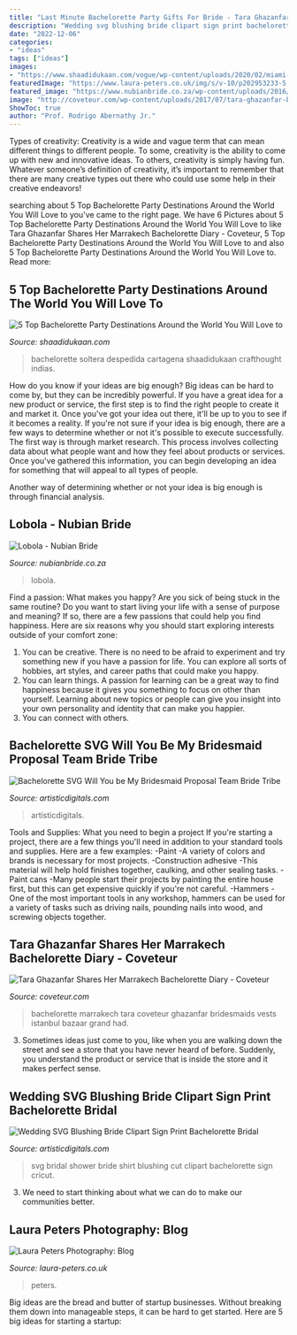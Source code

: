 ```yaml
---
title: "Last Minute Bachelorette Party Gifts For Bride - Tara Ghazanfar Shares Her Marrakech Bachelorette Diary"
description: "Wedding svg blushing bride clipart sign print bachelorette bridal"
date: "2022-12-06"
categories:
- "ideas"
tags: ["ideas"]
images:
- "https://www.shaadidukaan.com/vogue/wp-content/uploads/2020/02/miami-one-shaadidukaan.jpg"
featuredImage: "https://www.laura-peters.co.uk/img/s/v-10/p202953233-5.jpg"
featured_image: "https://www.nubianbride.co.za/wp-content/uploads/2016/09/Advice-Lobola.jpg"
image: "http://coveteur.com/wp-content/uploads/2017/07/tara-ghazanfar-bachelorette-29-705x940.jpg"
ShowToc: true
author: "Prof. Rodrigo Abernathy Jr."
---
```



Types of creativity:
Creativity is a wide and vague term that can mean different things to different people. To some, creativity is the ability to come up with new and innovative ideas. To others, creativity is simply having fun. Whatever someone’s definition of creativity, it’s important to remember that there are many creative types out there who could use some help in their creative endeavors!

	

		
searching about 5 Top Bachelorette Party Destinations Around the World You Will Love to you've came to the right page. We have 6 Pictures about 5 Top Bachelorette Party Destinations Around the World You Will Love to like Tara Ghazanfar Shares Her Marrakech Bachelorette Diary - Coveteur, 5 Top Bachelorette Party Destinations Around the World You Will Love to and also 5 Top Bachelorette Party Destinations Around the World You Will Love to. Read more:
		
    
## 5 Top Bachelorette Party Destinations Around The World You Will Love To

<img loading=lazy src="https://www.shaadidukaan.com/vogue/wp-content/uploads/2020/02/miami-one-shaadidukaan.jpg" onerror="this.onerror=null;this.src='https://tse1.mm.bing.net/th?id=OIP.R_b_Xb-46_6ZQe2-mEC0PwHaE6&amp;pid=15.1';" alt="5 Top Bachelorette Party Destinations Around the World You Will Love to">

_Source: shaadidukaan.com_

>bachelorette soltera despedida cartagena shaadidukaan crafthought indias. 

	

How do you know if your ideas are big enough?
Big ideas can be hard to come by, but they can be incredibly powerful. If you have a great idea for a new product or service, the first step is to find the right people to create it and market it. Once you've got your idea out there, it'll be up to you to see if it becomes a reality. If you're not sure if your idea is big enough, there are a few ways to determine whether or not it's possible to execute successfully. 
The first way is through market research. This process involves collecting data about what people want and how they feel about products or services. Once you've gathered this information, you can begin developing an idea for something that will appeal to all types of people. 

Another way of determining whether or not your idea is big enough is through financial analysis.

    
## Lobola - Nubian Bride

<img loading=lazy src="https://www.nubianbride.co.za/wp-content/uploads/2016/09/Advice-Lobola.jpg" onerror="this.onerror=null;this.src='https://tse1.mm.bing.net/th?id=OIP.c15Sv8MDXdOCmWVeKsaLaAHaEA&amp;pid=15.1';" alt="Lobola - Nubian Bride">

_Source: nubianbride.co.za_

>lobola. 

	

Find a passion: What makes you happy?
Are you sick of being stuck in the same routine? Do you want to start living your life with a sense of purpose and meaning? If so, there are a few passions that could help you find happiness. Here are six reasons why you should start exploring interests outside of your comfort zone: 
1. You can be creative. There is no need to be afraid to experiment and try something new if you have a passion for life. You can explore all sorts of hobbies, art styles, and career paths that could make you happy. 
2. You can learn things. A passion for learning can be a great way to find happiness because it gives you something to focus on other than yourself. Learning about new topics or people can give you insight into your own personality and identity that can make you happier. 
3. You can connect with others.

    
## Bachelorette SVG Will You Be My Bridesmaid Proposal Team Bride Tribe

<img loading=lazy src="https://artisticdigitals.com/wp-content/uploads/2019/03/Bachelorette-SVG-Will-You-be-My-Bridesmaid-Proposal-Team-Bride-Tribe-Clipart-Print-768x594.jpg" onerror="this.onerror=null;this.src='https://tse4.mm.bing.net/th?id=OIP.-LSTlwYxrUjrEbnCpHEA4QHaFu&amp;pid=15.1';" alt="Bachelorette SVG Will You be My Bridesmaid Proposal Team Bride Tribe">

_Source: artisticdigitals.com_

>artisticdigitals. 

	

Tools and Supplies: What you need to begin a project
If you're starting a project, there are a few things you'll need in addition to your standard tools and supplies. Here are a few examples: 
-Paint -A variety of colors and brands is necessary for most projects. 
-Construction adhesive -This material will help hold finishes together, caulking, and other sealing tasks. 
-Paint cans -Many people start their projects by painting the entire house first, but this can get expensive quickly if you're not careful. 
-Hammers -One of the most important tools in any workshop, hammers can be used for a variety of tasks such as driving nails, pounding nails into wood, and screwing objects together.

    
## Tara Ghazanfar Shares Her Marrakech Bachelorette Diary - Coveteur

<img loading=lazy src="http://coveteur.com/wp-content/uploads/2017/07/tara-ghazanfar-bachelorette-29-705x940.jpg" onerror="this.onerror=null;this.src='https://tse4.mm.bing.net/th?id=OIP.SVQxbFQA3yBlC8NiaNTQBwHaJ4&amp;pid=15.1';" alt="Tara Ghazanfar Shares Her Marrakech Bachelorette Diary - Coveteur">

_Source: coveteur.com_

>bachelorette marrakech tara coveteur ghazanfar bridesmaids vests istanbul bazaar grand had. 

	

3. Sometimes ideas just come to you, like when you are walking down the street and see a store that you have never heard of before. Suddenly, you understand the product or service that is inside the store and it makes perfect sense.

    
## Wedding SVG Blushing Bride Clipart Sign Print Bachelorette Bridal

<img loading=lazy src="https://artisticdigitals.com/wp-content/uploads/2019/03/Wedding-SVG-Blushing-Bride-Clipart-Print-Bridal-Shower-Sublimation-T-Shirt-Cut.jpg" onerror="this.onerror=null;this.src='https://tse2.mm.bing.net/th?id=OIP.CJ9Ry6FEaWV7j6rDIlnMJwHaFW&amp;pid=15.1';" alt="Wedding SVG Blushing Bride Clipart Sign Print Bachelorette Bridal">

_Source: artisticdigitals.com_

>svg bridal shower bride shirt blushing cut clipart bachelorette sign cricut. 

	

3. We need to start thinking about what we can do to make our communities better.

    
## Laura Peters Photography: Blog

<img loading=lazy src="https://www.laura-peters.co.uk/img/s/v-10/p202953233-5.jpg" onerror="this.onerror=null;this.src='https://tse3.mm.bing.net/th?id=OIP.KbLpCT75xKiFK66EjyPY7AHaHa&amp;pid=15.1';" alt="Laura Peters Photography: Blog">

_Source: laura-peters.co.uk_

>peters. 

	

Big ideas are the bread and butter of startup businesses. Without breaking them down into manageable steps, it can be hard to get started. Here are 5 big ideas for starting a startup: 

